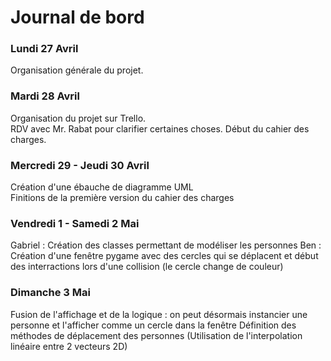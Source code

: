 # Journal de bord

### Lundi 27 Avril
Organisation générale du projet.

### Mardi 28 Avril
Organisation du projet sur Trello.  
RDV avec Mr. Rabat pour clarifier certaines choses. 
Début du cahier des charges.

### Mercredi 29 - Jeudi 30 Avril
Création d'une ébauche de diagramme UML  
Finitions de la première version du cahier des charges

### Vendredi 1 - Samedi 2 Mai
Gabriel : Création des classes permettant de modéliser les personnes
Ben : Création d'une fenêtre pygame avec des cercles qui se déplacent et début des interractions lors d'une collision (le cercle change de couleur)

### Dimanche 3 Mai
Fusion de l'affichage et de la logique : on peut désormais instancier une personne et l'afficher comme un cercle dans la fenêtre
Définition des méthodes de déplacement des personnes (Utilisation de l'interpolation linéaire entre 2 vecteurs 2D)